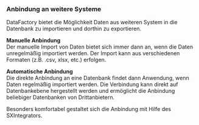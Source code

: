 ### Anbindung an weitere Systeme

DataFactory bietet die Möglichkeit Daten aus weiteren System in die Datenbank zu importieren und dorthin zu exportieren.

**Manuelle Anbindung**  
Der manuelle Import von Daten bietet sich immer dann an, wenn die Daten unregelmäßig importiert werden. Der Import kann aus verschiedenen Formaten \(z.B. .csv, xlsx, etc.\) erfolgen.

**Automatische Anbindung**  
Die direkte Anbindung an eine Datenbank findet dann Anwendung, wenn Daten regelmäßig importiert werden. Die Verbindung kann direkt auf Datenbankebene hergestellt werden und ermöglicht die Anbindung beliebiger Datenbanken von Drittanbietern.

Besonders komfortabel gestaltet sich die Anbindung mit Hilfe des SXIntegrators.


